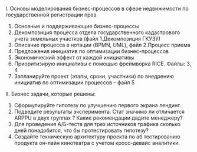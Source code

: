 I. Основы моделирования бизнес-процессов в сфере недвижимости по государственной регистрации прав 

1. Основные и поддерживающие бизнес-процессы
2. Декомпозиция процесса отдела государственного кадастрового учета земельных участков (файл 1.Декомпозиция ГКУЗУ)
3. Описание процесса в нотации (BPMN, UML), файл 2.Процесс приема
4. Предложения инициатив по оптимизации бизнес-процессов
5. Экономический эффект от каждой инициативы
6. Приоритизирую инициативы с помощью фреймворка RICE. Файлы: 3, 4
7. Запланируйте проект (этапы, сроки, участники) по внедрению инициатив по оптимизации процессов – файл 5

II. Бизнес задачи, которые решены:
1. Сформулируйте гипотезу по улучшению первого экрана лендинг.
2. Подведите результаты эксперимента. Стат значимо ли отличается ARPPU в двух группах ? Какие рекомендации дадите менеджеру?
3. Для проведения А/Б-теста для трех источников трафика сколько дней понадобится, что бы протестировать гипотезу? 
4. Создайте техническую архитектуру проекта по аб тестированию продукта он-лайн кинотеатра с учетом кросс-девайс аналитики.
